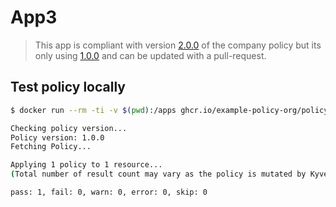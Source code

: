 # App3

> This app is compliant with version [2.0.0](https://github.com/example-policy-org/policy/releases/tag/2.0.0) of the company policy but its only using [1.0.0](https://github.com/example-policy-org/policy/releases/tag/1.0.0) and can be updated with a pull-request.

## Test policy locally

```bash
$ docker run --rm -ti -v $(pwd):/apps ghcr.io/example-policy-org/policy-checker

Checking policy version...
Policy version: 1.0.0
Fetching Policy...

Applying 1 policy to 1 resource...
(Total number of result count may vary as the policy is mutated by Kyverno. To check the mutated policy please try with log level 5)

pass: 1, fail: 0, warn: 0, error: 0, skip: 0
```
